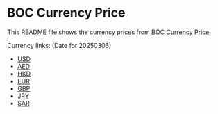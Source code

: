 # BOC Currency Price

This README file shows the currency prices from [BOC Currency Price](https://www.boc.cn/sourcedb/whpj/).

Currency links: (Date for 20250306)

- [USD](https://bocurrencyprice.techina.science/BOC_CURRENCY_PRICE/USD/20250306.json)
- [AED](https://bocurrencyprice.techina.science/BOC_CURRENCY_PRICE/AED/20250306.json)
- [HKD](https://bocurrencyprice.techina.science/BOC_CURRENCY_PRICE/HKD/20250306.json)
- [EUR](https://bocurrencyprice.techina.science/BOC_CURRENCY_PRICE/EUR/20250306.json)
- [GBP](https://bocurrencyprice.techina.science/BOC_CURRENCY_PRICE/GBP/20250306.json)
- [JPY](https://bocurrencyprice.techina.science/BOC_CURRENCY_PRICE/JPY/20250306.json)
- [SAR](https://bocurrencyprice.techina.science/BOC_CURRENCY_PRICE/SAR/20250306.json)
